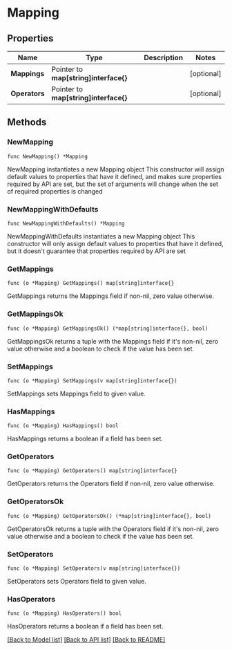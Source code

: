 # Mapping

## Properties

Name | Type | Description | Notes
------------ | ------------- | ------------- | -------------
**Mappings** | Pointer to **map[string]interface{}** |  | [optional] 
**Operators** | Pointer to **map[string]interface{}** |  | [optional] 

## Methods

### NewMapping

`func NewMapping() *Mapping`

NewMapping instantiates a new Mapping object
This constructor will assign default values to properties that have it defined,
and makes sure properties required by API are set, but the set of arguments
will change when the set of required properties is changed

### NewMappingWithDefaults

`func NewMappingWithDefaults() *Mapping`

NewMappingWithDefaults instantiates a new Mapping object
This constructor will only assign default values to properties that have it defined,
but it doesn't guarantee that properties required by API are set

### GetMappings

`func (o *Mapping) GetMappings() map[string]interface{}`

GetMappings returns the Mappings field if non-nil, zero value otherwise.

### GetMappingsOk

`func (o *Mapping) GetMappingsOk() (*map[string]interface{}, bool)`

GetMappingsOk returns a tuple with the Mappings field if it's non-nil, zero value otherwise
and a boolean to check if the value has been set.

### SetMappings

`func (o *Mapping) SetMappings(v map[string]interface{})`

SetMappings sets Mappings field to given value.

### HasMappings

`func (o *Mapping) HasMappings() bool`

HasMappings returns a boolean if a field has been set.

### GetOperators

`func (o *Mapping) GetOperators() map[string]interface{}`

GetOperators returns the Operators field if non-nil, zero value otherwise.

### GetOperatorsOk

`func (o *Mapping) GetOperatorsOk() (*map[string]interface{}, bool)`

GetOperatorsOk returns a tuple with the Operators field if it's non-nil, zero value otherwise
and a boolean to check if the value has been set.

### SetOperators

`func (o *Mapping) SetOperators(v map[string]interface{})`

SetOperators sets Operators field to given value.

### HasOperators

`func (o *Mapping) HasOperators() bool`

HasOperators returns a boolean if a field has been set.


[[Back to Model list]](../README.md#documentation-for-models) [[Back to API list]](../README.md#documentation-for-api-endpoints) [[Back to README]](../README.md)


